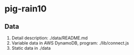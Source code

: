 # pig-rain10
## Data
1. Detail description: ./data/README.md
2. Variable data in AWS DynamoDB, program: ./lib/connect.js
3. Static data in ./data